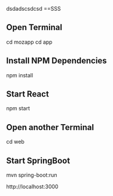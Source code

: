 dsdadscsdcsd
==SSS
## Open Terminal
cd mozapp
cd app
## Install NPM Dependencies 
npm install
## Start React 
npm start


## Open another Terminal
cd web
## Start SpringBoot  
mvn spring-boot:run


http://localhost:3000

